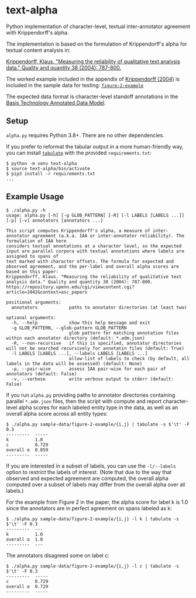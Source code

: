 # text-alpha
Python implementation of character-level, textual inter-annotator agreement with Krippendorff's alpha.

The implementation is based on the formulation of Krippendorff's alpha for textual content analysis in:

[Krippendorff, Klaus. "Measuring the reliability of qualitative text analysis data."
Quality and quantity 38 (2004): 787-800.](https://repository.upenn.edu/cgi/viewcontent.cgi?article=1042&context=asc_papers)

The worked example included in the appendix of [Krippendorff (2004)]((https://repository.upenn.edu/cgi/viewcontent.cgi?article=1042&context=asc_papers)) is included in the sample data for testing: [`figure-2-example`](https://github.com/zyocum/text-alpha/tree/main/sample-data/figure-2-example)

The expected data format is character-level standoff annotations in the [Basis Technology Annotated Data Model](https://github.com/basis-technology-corp/annotated-data-model).

## Setup
`alpha.py` requires Python 3.8+.  There are no other dependencies.

If you prefer to reformat the tabular output in a more human-friendly way, you can install [`tabulate`](https://github.com/astanin/python-tabulate) with the provided `requirements.txt`:

```shell
$ python -m venv text-alpha
$ source text-alpha/bin/activate
$ pip3 install -r requirements.txt
...
```

## Example Usage
```
$ ./alpha.py -h
usage: alpha.py [-h] [-g GLOB_PATTERN] [-R] [-l LABELS [LABELS ...]] [-p] [-v] annotators [annotators ...]

This script computes Krippendorff's alpha, a measure of inter-annotator agreement (a.k.a. IAA or inter-annotator reliability). The formulation of IAA here
considers textual annotations at a character level, so the expected input are parallel corpora with textual annotations where labels are assigned to spans of
text marked with character offsets. The formula for expected and observed agreement, and the per-label and overall alpha scores are based on this paper:
Krippendorff, Klaus. "Measuring the reliability of qualitative text analysis data." Quality and quantity 38 (2004): 787-800.
https://repository.upenn.edu/cgi/viewcontent.cgi?article=1042&context=asc_papers

positional arguments:
  annotators            paths to annotator directories (at least two)

optional arguments:
  -h, --help            show this help message and exit
  -g GLOB_PATTERN, --glob-pattern GLOB_PATTERN
                        glob pattern for matching annotation files within each annotator directory (default: *.adm.json)
  -R, --non-recursive   if this is specified, annotator directories will not be searched recursively for annotatin files (default: True)
  -l LABELS [LABELS ...], --labels LABELS [LABELS ...]
                        allow-list of labels to check (by default, all labels in the data will be assessed) (default: None)
  -p, --pair-wise       assess IAA pair-wise for each pair of annotators (default: False)
  -v, --verbose         write verbose output to stderr (default: False)
```

If you run `alpha.py` providing paths to annotator directories containing parallel `*.adm.json` files, then the script with compute and report character-level alpha scores for each labeled entity type in the data, as well as an overall alpha score across all entity types:

```
$ ./alpha.py sample-data/figure-2-example/{i,j} | tabulate -s $'\t' -F 0.3
---------  -----
k          1.0
c          0.729
overall α  0.859
---------  -----
```

If you are interested in a subset of labels, you can use the `-l/--labels` option to restrict the labels of interest.  (Note that due to the way that observed and expected agreement are computed, the overall alpha computed over a subset of labels may differ from the overall alpha over all labels.)

For the example from Figure 2 in the paper, the alpha score for label k is 1.0 since the annotators are in perfect agreement on spans labeled as k:

```
$ ./alpha.py sample-data/figure-2-example/{i,j} -l k | tabulate -s $'\t' -F 0.3  
---------  ---
k          1.0
overall α  1.0
---------  ---
```

The annotators disagreed some on label c:

```
$ ./alpha.py sample-data/figure-2-example/{i,j} -l c | tabulate -s $'\t' -F 0.3 
---------  -----
c          0.729
overall α  0.729
---------  -----
```
